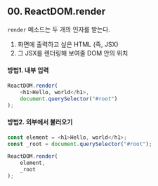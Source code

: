 ## 00. ReactDOM.render
```render``` 메소드는 두 개의 인자를 받는다.
1. 화면에 출력하고 싶은 HTML (즉, JSX)
2. 그 JSX를 렌더링해 보여줄 DOM 안의 위치
#### 방법1. 내부 입력
```js
ReactDOM.render(
    <h1>Hello, world</h1>,
    document.querySelector("#root")
);
```
#### 방법2. 외부에서 불러오기
```js
const element = <h1>Hello, world</h1>;
const _root = document.querySelector("#root");

ReactDOM.render(
    element,
    _root
);
```
